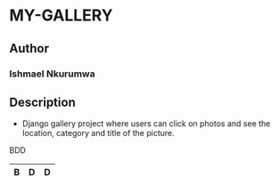 # MY-GALLERY

## Author
### Ishmael Nkurumwa

## Description
- Django gallery project where users can click on photos and see the location, category and title of the picture.

BDD

| B                | D                     |  D                  |
|--------------------|----------------------|---------------------|